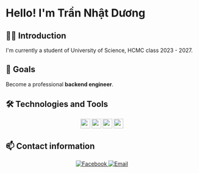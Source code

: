 # Hello! I'm Trần Nhật Dương

## 👨‍💻 Introduction

I'm currently a student of University of Science, HCMC class 2023 - 2027.
## 🎯 Goals
  Become a professional **backend engineer**.

## 🛠 Technologies and Tools
<p align="center">
  <!-- Programming Languages -->
  <img src="https://img.shields.io/badge/Python-282C34?logo=python&logoColor=3776AB" height="25" />
  <img src="https://img.shields.io/badge/JavaScript-282C34?logo=javascript&logoColor=F7DF1E" height="25" />
  <img src="https://img.shields.io/badge/C++-282C34?logo=c%2b%2b&logoColor=00599C" height="25" />

  <!-- Tools & Frameworks -->

  <img src="https://img.shields.io/badge/Git-282C34?logo=git&logoColor=F05032" height="25" /> 
</p>


## 📫 Contact information

<p align="center">
  <a href="https://www.facebook.com/trannhat.duowng/" target="_blank">
    <img src="https://img.icons8.com/bubbles/100/000000/facebook-new.png" alt="Facebook" />
  </a>
  <a href="mailto:nhatduong01012005@gmail.com" target="_blank">
    <img src="https://img.icons8.com/bubbles/100/000000/apple-mail.png" alt="Email" />
  </a>
  
</p>


